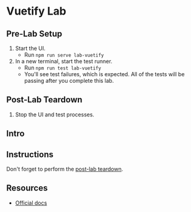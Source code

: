 # Vuetify Lab

## Pre-Lab Setup

1. Start the UI.
   - Run `npm run serve lab-vuetify`
2. In a new terminal, start the test runner.
   - Run `npm run test lab-vuetify`
   - You'll see test failures, which is expected. All of the tests will be passing after you complete this lab.

## Post-Lab Teardown

1. Stop the UI and test processes.

## Intro

## Instructions

Don't forget to perform the [post-lab teardown](#post-lab-teardown).

## Resources

- [Official docs](https://vuetifyjs.com/en/getting-started/quick-start)

